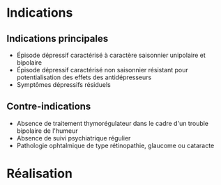<!-- Title: Luminothérapie
     Menu: Pour les médecins / Luminothérapie
     Created: 2023-05-30 -->

# Indications

## Indications principales

- Épisode dépressif caractérisé à caractère saisonnier unipolaire et bipolaire
- Épisode dépressif caractérisé non saisonnier résistant pour potentialisation des effets des antidépresseurs
- Symptômes dépressifs résiduels

## Contre-indications

- Absence de traitement thymorégulateur dans le cadre d'un trouble bipolaire de l'humeur
- Absence de suivi psychiatrique régulier
- Pathologie ophtalmique de type rétinopathie, glaucome ou cataracte

# Réalisation

<img class="schema" src="/static/luminotherapie/realisation1.svg" alt="" />
<img class="schema" src="/static/luminotherapie/realisation2.svg" alt="" />
<img class="schema" src="/static/luminotherapie/realisation3.svg" alt="" />

<style>
    #indications\_principales { background: #3c7778; }
    #contre\_indications { background: #db4239; }
</style>
